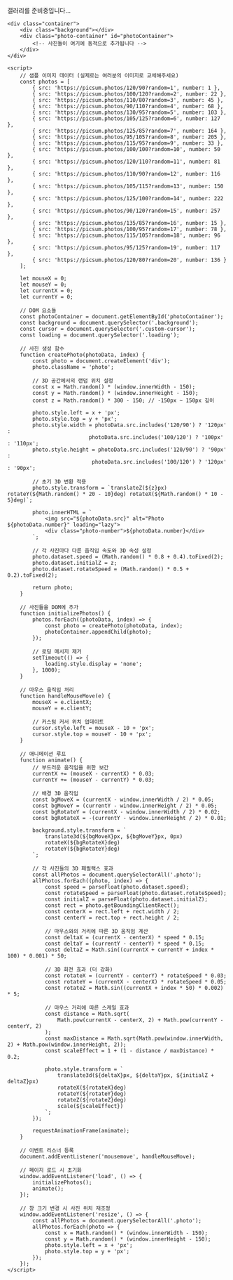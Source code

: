 <!DOCTYPE html>
<html lang="ko">
<head>
    <meta charset="UTF-8">
    <meta name="viewport" content="width=device-width, initial-scale=1.0">
    <title>인터랙티브 포토 갤러리</title>
   
</head>
<body>
    <div class="loading">갤러리를 준비중입니다...</div>
    <div class="custom-cursor"></div>
    
    <div class="container">
        <div class="background"></div>
        <div class="photo-container" id="photoContainer">
            <!-- 사진들이 여기에 동적으로 추가됩니다 -->
        </div>
    </div>

    <script>
        // 샘플 이미지 데이터 (실제로는 여러분의 이미지로 교체해주세요)
        const photos = [
            { src: 'https://picsum.photos/120/90?random=1', number: 1 },
            { src: 'https://picsum.photos/100/120?random=2', number: 22 },
            { src: 'https://picsum.photos/110/80?random=3', number: 45 },
            { src: 'https://picsum.photos/90/110?random=4', number: 68 },
            { src: 'https://picsum.photos/130/95?random=5', number: 103 },
            { src: 'https://picsum.photos/105/125?random=6', number: 127 },
            { src: 'https://picsum.photos/125/85?random=7', number: 164 },
            { src: 'https://picsum.photos/95/105?random=8', number: 205 },
            { src: 'https://picsum.photos/115/95?random=9', number: 33 },
            { src: 'https://picsum.photos/100/100?random=10', number: 50 },
            { src: 'https://picsum.photos/120/110?random=11', number: 81 },
            { src: 'https://picsum.photos/110/90?random=12', number: 116 },
            { src: 'https://picsum.photos/105/115?random=13', number: 150 },
            { src: 'https://picsum.photos/125/100?random=14', number: 222 },
            { src: 'https://picsum.photos/90/120?random=15', number: 257 },
            { src: 'https://picsum.photos/135/85?random=16', number: 15 },
            { src: 'https://picsum.photos/100/95?random=17', number: 78 },
            { src: 'https://picsum.photos/115/105?random=18', number: 96 },
            { src: 'https://picsum.photos/95/125?random=19', number: 117 },
            { src: 'https://picsum.photos/120/80?random=20', number: 136 }
        ];

        let mouseX = 0;
        let mouseY = 0;
        let currentX = 0;
        let currentY = 0;

        // DOM 요소들
        const photoContainer = document.getElementById('photoContainer');
        const background = document.querySelector('.background');
        const cursor = document.querySelector('.custom-cursor');
        const loading = document.querySelector('.loading');

        // 사진 생성 함수
        function createPhoto(photoData, index) {
            const photo = document.createElement('div');
            photo.className = 'photo';
            
            // 3D 공간에서의 랜덤 위치 설정
            const x = Math.random() * (window.innerWidth - 150);
            const y = Math.random() * (window.innerHeight - 150);
            const z = Math.random() * 300 - 150; // -150px ~ 150px 깊이
            
            photo.style.left = x + 'px';
            photo.style.top = y + 'px';
            photo.style.width = photoData.src.includes('120/90') ? '120px' : 
                              photoData.src.includes('100/120') ? '100px' : '110px';
            photo.style.height = photoData.src.includes('120/90') ? '90px' : 
                               photoData.src.includes('100/120') ? '120px' : '90px';
            
            // 초기 3D 변환 적용
            photo.style.transform = `translateZ(${z}px) rotateY(${Math.random() * 20 - 10}deg) rotateX(${Math.random() * 10 - 5}deg)`;
            
            photo.innerHTML = `
                <img src="${photoData.src}" alt="Photo ${photoData.number}" loading="lazy">
                <div class="photo-number">${photoData.number}</div>
            `;
            
            // 각 사진마다 다른 움직임 속도와 3D 속성 설정
            photo.dataset.speed = (Math.random() * 0.8 + 0.4).toFixed(2);
            photo.dataset.initialZ = z;
            photo.dataset.rotateSpeed = (Math.random() * 0.5 + 0.2).toFixed(2);
            
            return photo;
        }

        // 사진들을 DOM에 추가
        function initializePhotos() {
            photos.forEach((photoData, index) => {
                const photo = createPhoto(photoData, index);
                photoContainer.appendChild(photo);
            });
            
            // 로딩 메시지 제거
            setTimeout(() => {
                loading.style.display = 'none';
            }, 1000);
        }

        // 마우스 움직임 처리
        function handleMouseMove(e) {
            mouseX = e.clientX;
            mouseY = e.clientY;
            
            // 커스텀 커서 위치 업데이트
            cursor.style.left = mouseX - 10 + 'px';
            cursor.style.top = mouseY - 10 + 'px';
        }

        // 애니메이션 루프
        function animate() {
            // 부드러운 움직임을 위한 보간
            currentX += (mouseX - currentX) * 0.03;
            currentY += (mouseY - currentY) * 0.03;
            
            // 배경 3D 움직임
            const bgMoveX = (currentX - window.innerWidth / 2) * 0.05;
            const bgMoveY = (currentY - window.innerHeight / 2) * 0.05;
            const bgRotateY = (currentX - window.innerWidth / 2) * 0.02;
            const bgRotateX = -(currentY - window.innerHeight / 2) * 0.01;
            
            background.style.transform = `
                translate3d(${bgMoveX}px, ${bgMoveY}px, 0px) 
                rotateX(${bgRotateX}deg) 
                rotateY(${bgRotateY}deg)
            `;
            
            // 각 사진들의 3D 패럴랙스 효과
            const allPhotos = document.querySelectorAll('.photo');
            allPhotos.forEach((photo, index) => {
                const speed = parseFloat(photo.dataset.speed);
                const rotateSpeed = parseFloat(photo.dataset.rotateSpeed);
                const initialZ = parseFloat(photo.dataset.initialZ);
                const rect = photo.getBoundingClientRect();
                const centerX = rect.left + rect.width / 2;
                const centerY = rect.top + rect.height / 2;
                
                // 마우스와의 거리에 따른 3D 움직임 계산
                const deltaX = (currentX - centerX) * speed * 0.15;
                const deltaY = (currentY - centerY) * speed * 0.15;
                const deltaZ = Math.sin((currentX + currentY + index * 100) * 0.001) * 50;
                
                // 3D 회전 효과 (더 강화)
                const rotateX = (currentY - centerY) * rotateSpeed * 0.03;
                const rotateY = (currentX - centerX) * rotateSpeed * 0.05;
                const rotateZ = Math.sin((currentX + index * 50) * 0.002) * 5;
                
                // 마우스 거리에 따른 스케일 효과
                const distance = Math.sqrt(
                    Math.pow(currentX - centerX, 2) + Math.pow(currentY - centerY, 2)
                );
                const maxDistance = Math.sqrt(Math.pow(window.innerWidth, 2) + Math.pow(window.innerHeight, 2));
                const scaleEffect = 1 + (1 - distance / maxDistance) * 0.2;
                
                photo.style.transform = `
                    translate3d(${deltaX}px, ${deltaY}px, ${initialZ + deltaZ}px) 
                    rotateX(${rotateX}deg) 
                    rotateY(${rotateY}deg)
                    rotateZ(${rotateZ}deg)
                    scale(${scaleEffect})
                `;
            });
            
            requestAnimationFrame(animate);
        }

        // 이벤트 리스너 등록
        document.addEventListener('mousemove', handleMouseMove);
        
        // 페이지 로드 시 초기화
        window.addEventListener('load', () => {
            initializePhotos();
            animate();
        });

        // 창 크기 변경 시 사진 위치 재조정
        window.addEventListener('resize', () => {
            const allPhotos = document.querySelectorAll('.photo');
            allPhotos.forEach(photo => {
                const x = Math.random() * (window.innerWidth - 150);
                const y = Math.random() * (window.innerHeight - 150);
                photo.style.left = x + 'px';
                photo.style.top = y + 'px';
            });
        });
    </script>
</body>
</html>
